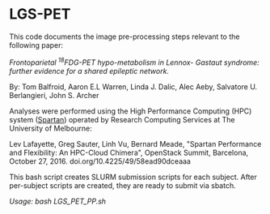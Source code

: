 # LGS-PET

This code documents the image pre-processing steps relevant to the following paper:

_Frontoparietal <sup>18</sup>FDG-PET hypo-metabolism in Lennox- Gastaut syndrome: further evidence for a shared epileptic network._

By: Tom Balfroid, Aaron E.L Warren, Linda J. Dalic, Alec Aeby, Salvatore U. Berlangieri, John S. Archer

Analyses were performed using the High Performance Computing (HPC) system ([Spartan](https://dashboard.hpc.unimelb.edu.au)) operated by Research Computing Services at The University of Melbourne:

Lev Lafayette, Greg Sauter, Linh Vu, Bernard Meade, "Spartan Performance and Flexibility: An HPC-Cloud Chimera", OpenStack Summit, Barcelona, October 27, 2016. doi.org/10.4225/49/58ead90dceaaa

This bash script creates SLURM submission scripts for each subject. After per-subject scripts are created, they are ready to submit via sbatch.

_Usage: bash LGS_PET_PP.sh_
